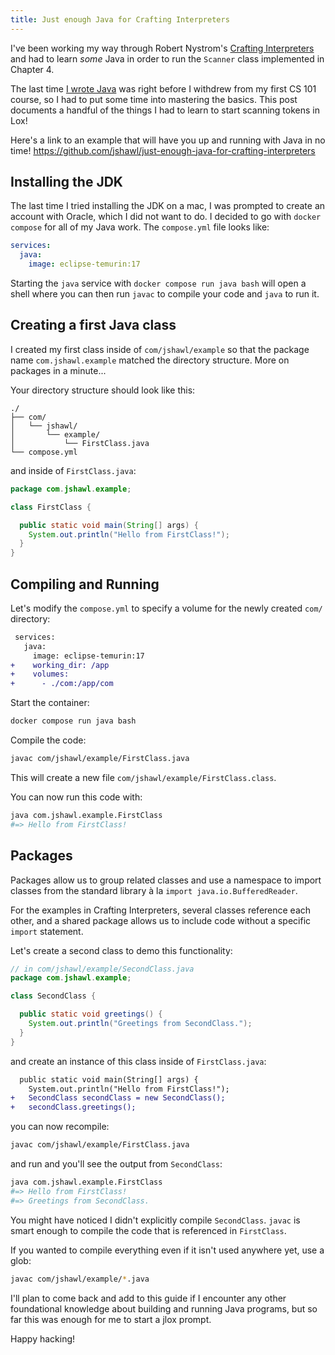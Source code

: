```yaml
---
title: Just enough Java for Crafting Interpreters
---
```


I've been working my way through Robert Nystrom's [Crafting Interpreters](https://craftinginterpreters.com/) and had to learn *some* Java in order to run
the `Scanner` class implemented in Chapter 4.

The last time [I wrote Java](https://gist.github.com/jshawl/127cf26be3fe2357342110df9b49dd60)
was right before I withdrew from my first CS 101 course, so I had to put
some time into mastering the basics. This post documents a handful of the
things I had to learn to start scanning tokens in Lox!

Here's a link to an example that will have you up and running with Java
in no time! https://github.com/jshawl/just-enough-java-for-crafting-interpreters

## Installing the JDK

The last time I tried installing the JDK on a mac, I was prompted to create
an account with Oracle, which I did not want to do. I decided to go with
`docker compose` for all of my Java work. The `compose.yml` file looks like:

```yml
services:
  java:
    image: eclipse-temurin:17
```

Starting the `java` service with `docker compose run java bash` will open
a shell where you can then run `javac` to compile your code and `java` to
run it.

## Creating a first Java class

I created my first class inside of `com/jshawl/example` so that the package
name `com.jshawl.example` matched the directory structure. More on packages
in a minute...

Your directory structure should look like this:

```text
./
├── com/
│   └── jshawl/
│       └── example/
│           └── FirstClass.java
└── compose.yml
```

and inside of `FirstClass.java`:

```java
package com.jshawl.example;

class FirstClass {

  public static void main(String[] args) {
    System.out.println("Hello from FirstClass!");
  }
}
```

## Compiling and Running

Let's modify the `compose.yml` to specify a volume for the newly
created `com/` directory:

```diff
 services:
   java:
     image: eclipse-temurin:17
+    working_dir: /app
+    volumes:
+      - ./com:/app/com
```

Start the container:

```bash
docker compose run java bash
```

Compile the code:

```bash
javac com/jshawl/example/FirstClass.java
```

This will create a new file `com/jshawl/example/FirstClass.class`.

You can now run this code with:

```bash
java com.jshawl.example.FirstClass
#=> Hello from FirstClass!
```

## Packages

Packages allow us to group related classes and use a namespace to import
classes from the standard library à la `import java.io.BufferedReader`.

For the examples in Crafting Interpreters, several classes reference
each other, and a shared package allows us to include code without a
specific `import` statement.

Let's create a second class to demo this functionality:

```java
// in com/jshawl/example/SecondClass.java
package com.jshawl.example;

class SecondClass {

  public static void greetings() {
    System.out.println("Greetings from SecondClass.");
  }
}
```

and create an instance of this class inside of `FirstClass.java`:

```diff
  public static void main(String[] args) {
    System.out.println("Hello from FirstClass!");
+   SecondClass secondClass = new SecondClass();
+   secondClass.greetings();
```

you can now recompile:

```bash
javac com/jshawl/example/FirstClass.java
```

and run and you'll see the output from `SecondClass`:

```bash
java com.jshawl.example.FirstClass
#=> Hello from FirstClass!
#=> Greetings from SecondClass.
```

You might have noticed I didn't explicitly compile `SecondClass`. `javac`
is smart enough to compile the code that is referenced in `FirstClass`.

If you wanted to compile everything even if it isn't used anywhere yet,
use a glob:

```bash
javac com/jshawl/example/*.java
```

I'll plan to come back and add to this guide if I encounter any other
foundational knowledge about building and running Java programs, but so
far this was enough for me to start a jlox prompt.

Happy hacking!
